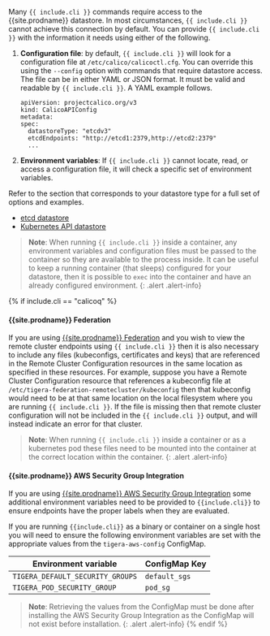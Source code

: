 Many `{{ include.cli }}` commands require access to the {{site.prodname}} datastore. In most
circumstances, `{{ include.cli }}` cannot achieve this connection by default. You can provide
`{{ include.cli }}` with the information it needs using either of the following.

1. **Configuration file**: by default, `{{ include.cli }}` will look for a configuration file
at `/etc/calico/calicoctl.cfg`. You can override this using the `--config` option with
commands that require datastore access. The file can be in either YAML or JSON format.
It must be valid and readable by `{{ include.cli }}`. A YAML example follows.

   ```
   apiVersion: projectcalico.org/v3
   kind: CalicoAPIConfig
   metadata:
   spec:
     datastoreType: "etcdv3"
     etcdEndpoints: "http://etcd1:2379,http://etcd2:2379"
     ...
   ```

1. **Environment variables**: If `{{ include.cli }}` cannot locate, read, or access a configuration
file, it will check a specific set of environment variables.

Refer to the section that corresponds to your datastore type for a full set of options
and examples.

- [etcd datastore](/{{page.version}}/getting-started/{{include.cli}}/configure/etcd)
- [Kubernetes API datastore](/{{page.version}}/getting-started/{{include.cli}}/configure/kdd)

> **Note**: When running `{{ include.cli }}` inside a container, any environment variables and
> configuration files must be passed to the container so they are available to
> the process inside. It can be useful to keep a running container (that sleeps) configured
> for your datastore, then it is possible to `exec` into the container and have an
> already configured environment.
{: .alert .alert-info}

{% if include.cli == "calicoq" %}
#### {{site.prodname}} Federation

If you are using [{{site.prodname}} Federation](/{{page.version}}/networking/federation/index) and you wish to view the
remote cluster endpoints using `{{ include.cli }}` then it is also necessary to include any files (kubeconfigs,
certificates and keys) that are referenced in the Remote Cluster Configuration resources in the same location as
specified in these resources. For example, suppose you have a Remote Cluster Configuration resource that references a
kubeconfig file at `/etc/tigera-federation-remotecluster/kubeconfig` then that kubeconfig would need to be at
that same location on the local filesystem where you are running `{{ include.cli }}`. If the file is missing then that
remote cluster configuration will not be included in the `{{ include.cli }}` output, and will instead indicate
an error for that cluster.

> **Note**: When running `{{ include.cli }}` inside a container or as a kubernetes pod these files need to be mounted
> into the container at the correct location within the container.
{: .alert .alert-info}

#### {{site.prodname}} AWS Security Group Integration

If you are using
[{{site.prodname}} AWS Security Group Integration](/{{page.version}}/reference/other-install-methods/kubernetes/installation/aws-sg-integration)
some additional environment variables need to be provided to `{{include.cli}}`
to ensure endpoints have the proper labels when they are evaluated.

If you are running `{{include.cli}}` as a binary or container on a single host
you will need to ensure the following environment variables are set with the
appropriate values from the `tigera-aws-config` ConfigMap.

| Environment variable              | ConfigMap Key |
| --------------------------------- | ------------- |
| `TIGERA_DEFAULT_SECURITY_GROUPS`  | `default_sgs` |
| `TIGERA_POD_SECURITY_GROUP`       | `pod_sg`      |

> **Note**: Retrieving the values from the ConfigMap must be done after installing
> the AWS Security Group Integration as the ConfigMap will not exist before installation.
{: .alert .alert-info}
{% endif %}


